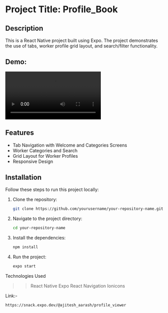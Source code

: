 # Project Title: Profile_Book

## Description
This is a React Native project built using Expo. The project demonstrates the use of tabs, worker profile grid layout, and search/filter functionality.

## Demo:

![App Demo](components/undefined-Imgur.mp4)


## Features
- Tab Navigation with Welcome and Categories Screens
- Worker Categories and Search
- Grid Layout for Worker Profiles
- Responsive Design

## Installation
Follow these steps to run this project locally:

1. Clone the repository:
   ```bash
   git clone https://github.com/yourusername/your-repository-name.git
   ```
2. Navigate to the project directory:
   ```bash
   cd your-repository-name
   ```
3. Install the dependencies:
   ```bash
   npm install
   ```
4. Run the project:
   ```bash
   expo start
   ```
   
Technologies Used
>> React Native
>> Expo
>> React Navigation
>> Ionicons 

Link:-
```bash
https://snack.expo.dev/@ajitesh_aarash/profile_viewer
```



